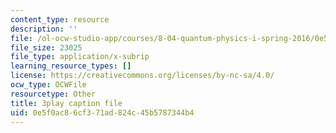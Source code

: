 ```yaml
---
content_type: resource
description: ''
file: /ol-ocw-studio-app/courses/8-04-quantum-physics-i-spring-2016/0e5f0ac86cf371ad824c45b5787344b4_lWTUcojZ_gQ.srt
file_size: 23025
file_type: application/x-subrip
learning_resource_types: []
license: https://creativecommons.org/licenses/by-nc-sa/4.0/
ocw_type: OCWFile
resourcetype: Other
title: 3play caption file
uid: 0e5f0ac8-6cf3-71ad-824c-45b5787344b4
---
```

